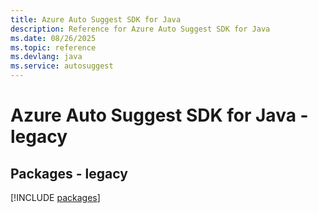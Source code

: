 ```yaml
---
title: Azure Auto Suggest SDK for Java
description: Reference for Azure Auto Suggest SDK for Java
ms.date: 08/26/2025
ms.topic: reference
ms.devlang: java
ms.service: autosuggest
---
```

# Azure Auto Suggest SDK for Java - legacy
## Packages - legacy
[!INCLUDE [packages](auto-suggest-index.md)]